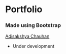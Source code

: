 # Portfolio

### Made using Bootstrap

[Adisakshya Chauhan](https://adisakshya.github.io/)

- Under development
